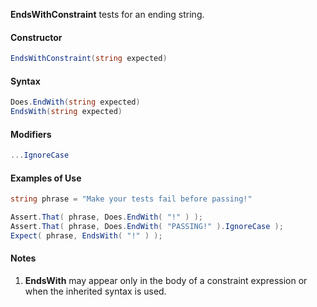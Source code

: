 **EndsWithConstraint** tests for an ending string.

#### Constructor

```C#
EndsWithConstraint(string expected)
```

#### Syntax

```C#
Does.EndWith(string expected)
EndsWith(string expected)
```

#### Modifiers

```C#
...IgnoreCase
```

#### Examples of Use

```C#
string phrase = "Make your tests fail before passing!"

Assert.That( phrase, Does.EndWith( "!" ) );
Assert.That( phrase, Does.EndWith( "PASSING!" ).IgnoreCase );
Expect( phrase, EndsWith( "!" ) );
```

#### Notes
1. <b>EndsWith</b> may appear only in the body of a constraint 
   expression or when the inherited syntax is used.

